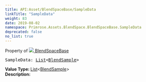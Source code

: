 ```yaml
---
title: API:Asset/BlendSpaceBase/SampleData
linkTitle: "SampleData"
weight: 83
date: 2019-08-02
namespace: Primrose.Assets.BlendSpace.BlendSpaceBase.SampleData
deprecated: false
no_list: true
---
```

Property of <a href="/docs/api-reference/Class/BlendSpaceBase"><img src="/icons/silk/default.png"/>&nbsp;BlendSpaceBase</a>
<pre class="method-declaration">
SampleData: <a class="type" href="/docs/api-reference/System/List">List</a><<a class="type" href="/docs/api-reference/Misc/BlendSample">BlendSample</a>></pre>
<b>Value Type: </b>
<a class="type" href="/docs/api-reference/System/List">List</a><<a class="type" href="/docs/api-reference/Misc/BlendSample">BlendSample</a>>
<br/>
<b>Description: </b>